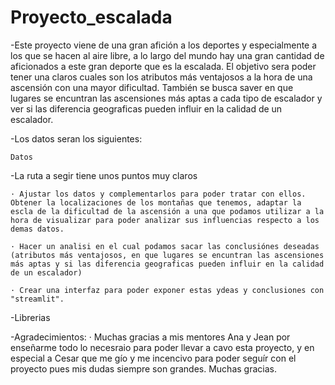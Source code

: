 # Proyecto_escalada

-Este proyecto viene de una gran afición a los deportes y especialmente a los que se hacen al aire libre, a lo largo del mundo hay una gran cantidad de aficionados a este gran deporte que es la escalada. El objetivo sera poder tener una claros cuales son los atributos más ventajosos a la hora de una ascensión con una mayor dificultad. También se busca saver en que lugares se encuntran las ascensiones más aptas a cada tipo de escalador y ver si las diferencia geograficas pueden influir en la calidad de un escalador.

-Los datos seran los siguientes:

    Datos

-La ruta a segir tiene unos puntos muy claros

    · Ajustar los datos y complementarlos para poder tratar con ellos. Obtener la localizaciones de los montañas que tenemos, adaptar la escla de la dificultad de la ascensión a una que podamos utilizar a la hora de visualizar para poder analizar sus influencias respecto a los demas datos.

    · Hacer un analisi en el cual podamos sacar las conclusiónes deseadas (atributos más ventajosos, en que lugares se encuntran las ascensiones más aptas y si las diferencia geograficas pueden influir en la calidad de un escalador)

    · Crear una interfaz para poder exponer estas ydeas y conclusiones con "streamlit".

-Librerias

-Agradecimientos:
    · Muchas gracias a mis mentores Ana y Jean por enseñarme todo lo necesraio para poder llevar a cavo esta proyecto, y en especial a Cesar que me gío y me incencivo para poder seguír con el proyecto pues mis dudas siempre son grandes. Muchas gracias.

